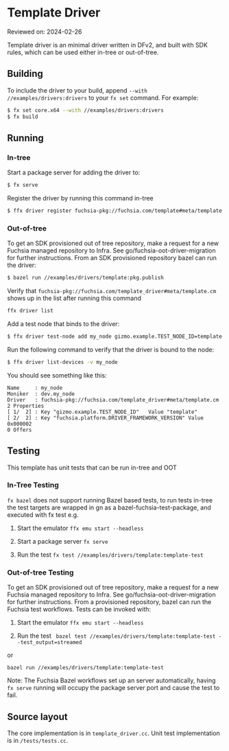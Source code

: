 # Template Driver

Reviewed on: 2024-02-26

Template driver is an minimal driver written in DFv2, and built with SDK rules, which can be used either in-tree or out-of-tree.

## Building

To include the driver to your build, append `--with //examples/drivers:drivers` to your `fx set` command. For example:

```bash
$ fx set core.x64 --with //examples/drivers:drivers
$ fx build
```

## Running

### In-tree
Start a package server for adding the driver to:
```bash
$ fx serve
```

Register the driver by running this command in-tree

```bash
$ ffx driver register fuchsia-pkg://fuchsia.com/template#meta/template.cm
```

### Out-of-tree
To get an SDK provisioned out of tree repository, make a request for a new Fuchsia managed repository to Infra.
See go/fuchsia-oot-driver-migration for further instructions.
From an SDK provisioned repository bazel can run the driver:
```bash
$ bazel run //examples/drivers/template:pkg.publish
```

Verify that `fuchsia-pkg://fuchsia.com/template_driver#meta/template.cm` shows up in the list after running this command
```bash
ffx driver list
```

Add a test node that binds to the driver:
```bash
$ ffx driver test-node add my_node gizmo.example.TEST_NODE_ID=template
```

Run the following command to verify that the driver is bound to the node:
```bash
$ ffx driver list-devices -v my_node
```

You should see something like this:
```
Name     : my_node
Moniker  : dev.my_node
Driver   : fuchsia-pkg://fuchsia.com/template_driver#meta/template.cm
2 Properties
[ 1/  2] : Key "gizmo.example.TEST_NODE_ID"   Value "template"
[ 2/  2] : Key "fuchsia.platform.DRIVER_FRAMEWORK_VERSION" Value 0x000002
0 Offers
```

## Testing

This template has unit tests that can be run in-tree and OOT

### In-Tree Testing
`fx bazel` does not support running Bazel based tests, to run tests in-tree the test targets are wrapped in gn as a bazel-fuchsia-test-package, and executed with fx test e.g.

1) Start the emulator
`ffx emu start --headless`

2) Start a package server
`fx serve`

3) Run the test
`fx test //examples/drivers/template:template-test`

### Out-of-tree Testing
To get an SDK provisioned out of tree repository, make a request for a new Fuchsia managed repository to Infra.
See go/fuchsia-oot-driver-migration for further instructions.
From a provisioned repository, bazel can run the Fuchsia test workflows. Tests can be invoked with:

1) Start the emulator
`ffx emu start --headless`

2) Run the test
` bazel test //examples/drivers/template:template-test --test_output=streamed`

or

`bazel run //examples/drivers/template:template-test`

Note: The Fuchsia Bazel workflows set up an server automatically, having `fx serve` running will occupy the package server port and cause the test to fail.

## Source layout

The core implementation is in  `template_driver.cc`.
Unit test implementation is in `/tests/tests.cc`.

